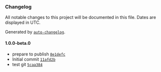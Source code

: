 ### Changelog

All notable changes to this project will be documented in this file. Dates are displayed in UTC.

Generated by [`auto-changelog`](https://github.com/CookPete/auto-changelog).

#### 1.0.0-beta.0

- prepare to publish [`8e1defc`](https://github.com/PipeLaunch/lib-linkedin-url/commit/8e1defc8a114b13b863f31e02bde477d15dafb3e)
- Initial commit [`11afd2b`](https://github.com/PipeLaunch/lib-linkedin-url/commit/11afd2bde8463693129ef51c3db8f31970d54c68)
- test git [`5caa384`](https://github.com/PipeLaunch/lib-linkedin-url/commit/5caa384934ecd712b2c6c27b4e9e4bf68954b56f)

